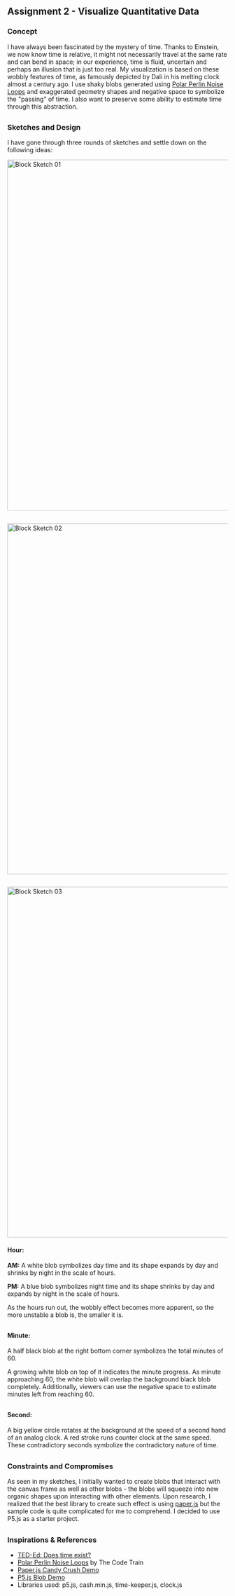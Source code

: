 ## Assignment 2 - Visualize Quantitative Data

### Concept

I have always been fascinated by the mystery of time. Thanks to Einstein, we now know time is relative, it might not necessarily travel at the same rate and can bend in space; in our experience, time is fluid, uncertain and perhaps an illusion that is just too real. My visualization is based on these wobbly features of time, as famously depicted by Dali in his melting clock almost a century ago. I use shaky blobs generated using [Polar Perlin Noise Loops](https://thecodingtrain.com/CodingChallenges/136.1-polar-perlin-noise-loops.html) and exaggerated geometry shapes and negative space to symbolize the "passing" of time. I also want to preserve some ability to estimate time through this abstraction.

##
### Sketches and Design

I have gone through three rounds of sketches and settle down on the following ideas:

<img src="/images/Blob-Sketch-01.JPG" width="800" alt="Block Sketch 01">

##

<img src="/images/Blob-Sketch-02.jpg" width="800" alt="Block Sketch 02">

##

<img src="/images/Blob-Sketch-03.jpg" width="800" alt="Block Sketch 03">


#### Hour:

**AM:** A white blob symbolizes day time and its shape expands by day and shrinks by night in the scale of hours. 

**PM:** A blue blob symbolizes night time and its shape shrinks by day and expands by night in the scale of hours.

As the hours run out, the wobbly effect becomes more apparent, so the more unstable a blob is, the smaller it is. 
##
#### Minute:

A half black blob at the right bottom corner symbolizes the total minutes of 60.

A growing white blob on top of it indicates the minute progress. As minute approaching 60, the white blob will overlap the background black blob completely. Additionally, viewers can use the negative space to estimate minutes left from reaching 60.
##
#### Second:

A big yellow circle rotates at the background at the speed of a second hand of an analog clock. A red stroke runs counter clock at the same speed. These contradictory seconds symbolize the contradictory nature of time.
##

### Constraints and Compromises

As seen in my sketches, I initially wanted to create blobs that interact with the canvas frame as well as other blobs - the blobs will squeeze into new organic shapes upon interacting with other elements. Upon research, I realized that the best library to create such effect is using [paper.js](http://paperjs.org/examples/candy-crash/) but the sample code is quite complicated for me to comprehend. I decided to use P5.js as a starter project.

##
### Inspirations & References

- [TED-Ed: Does time exist?](https://www.youtube.com/watch?v=R3tbVHlsKhs)
- [Polar Perlin Noise Loops](https://thecodingtrain.com/CodingChallenges/136.1-polar-perlin-noise-loops.html) by The Code Train
- [Paper.js Candy Crush Demo](http://paperjs.org/examples/candy-crash/)
- [P5.js Blob Demo](https://editor.p5js.org/nyxtom/sketches/o6v7VLZhM)
- Libraries used: p5.js, cash.min.js, time-keeper.js, clock.js